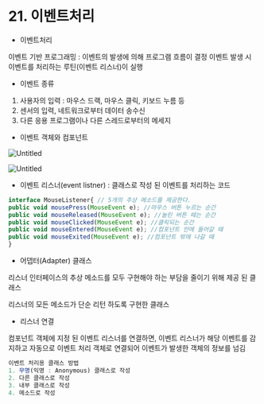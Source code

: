 # 21. 이벤트처리



* 이벤트처리

이벤트 기반 프로그래밍 : 이벤트의 발생에 의해 프로그램 흐름이 결정 이벤트 발생 시 이벤트를 처리하는 루틴(이벤트 리스너)이 실행

* 이벤트 종류

1. 사용자의 입력 : 마우스 드랙, 마우스 클릭, 키보드 누름 등
2. 센서의 입력, 네트워크로부터 데이터 송수신
3. 다른 응용 프로그램이나 다른 스레드로부터의 메세지

* 이벤트 객체와 컴포넌트

![Untitled](https://s3-us-west-2.amazonaws.com/secure.notion-static.com/1df4b325-ac1c-4306-84a4-568770e5f63d/Untitled.png)

![Untitled](https://s3-us-west-2.amazonaws.com/secure.notion-static.com/58fe355c-dac4-450d-b0ae-334a1d10b688/Untitled.png)

* 이벤트 리스너(event listner) : 클래스로 작성 된 이벤트를 처리하는 코드

```jsx
interface MouseListener{ // 5개의 추상 메소드를 제공한다.
public void mousePress(MouseEvent e); //마우스 버튼 누르는 순간
public void mouseReleased(MouseEvent e); //눌린 버튼 떼는 순간
public void mouseClicked(MouseEvent e); //클릭되는 순간
public void mouseEntered(MouseEvent e); //컴포넌트 안에 들어갈 때
public void mouseExited(MouseEvent e); //컴포넌트 밖에 나갈 때
}
```

* 어뎁터(Adapter) 클래스

리스너 인터페이스의 추상 메소드를 모두 구현해야 하는 부담을 줄이기 위해 제공 된 클래스

리스너의 모든 메소드가 단순 리턴 하도록 구현한 클래스

* 리스너 연결

컴포넌트 객체에 지정 된 이벤트 리스너를 연결하면, 이벤트 리스너가 해당 이벤트를 감지하고 자동으로 이벤트 처리 객체로 연결되어 이벤트가 발생한 객체의 정보를 넘김

```jsx
이벤트 처리용 클래스 방법
1. 무명(익명 : Anonymous) 클래스로 작성
2. 다른 클래스로 작성
3. 내부 클래스로 작성
4. 메소드로 작성
```

